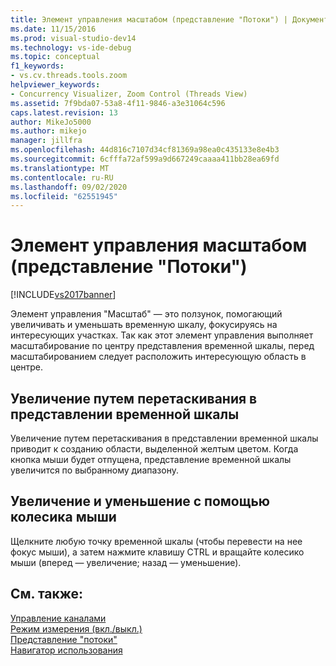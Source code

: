 ```yaml
---
title: Элемент управления масштабом (представление "Потоки") | Документы Майкрософт
ms.date: 11/15/2016
ms.prod: visual-studio-dev14
ms.technology: vs-ide-debug
ms.topic: conceptual
f1_keywords:
- vs.cv.threads.tools.zoom
helpviewer_keywords:
- Concurrency Visualizer, Zoom Control (Threads View)
ms.assetid: 7f9bda07-53a8-4f11-9846-a3e31064c596
caps.latest.revision: 13
author: MikeJo5000
ms.author: mikejo
manager: jillfra
ms.openlocfilehash: 44d816c7107d34cf81369a98ea0c435133e8e4b3
ms.sourcegitcommit: 6cfffa72af599a9d667249caaaa411bb28ea69fd
ms.translationtype: MT
ms.contentlocale: ru-RU
ms.lasthandoff: 09/02/2020
ms.locfileid: "62551945"
---
```

# <a name="zoom-control-threads-view"></a>Элемент управления масштабом (представление "Потоки")
[!INCLUDE[vs2017banner](../includes/vs2017banner.md)]

Элемент управления "Масштаб" — это ползунок, помогающий увеличивать и уменьшать временную шкалу, фокусируясь на интересующих участках. Так как этот элемент управления выполняет масштабирование по центру представления временной шкалы, перед масштабированием следует расположить интересующую область в центре.  
  
## <a name="zooming-in-by-dragging-in-the-timeline-view"></a>Увеличение путем перетаскивания в представлении временной шкалы  
 Увеличение путем перетаскивания в представлении временной шкалы приводит к созданию области, выделенной желтым цветом. Когда кнопка мыши будет отпущена, представление временной шкалы увеличится по выбранному диапазону.  
  
## <a name="zooming-in-and-out-by-using-the-mouse-wheel"></a>Увеличение и уменьшение с помощью колесика мыши  
 Щелкните любую точку временной шкалы (чтобы перевести на нее фокус мыши), а затем нажмите клавишу CTRL и вращайте колесико мыши (вперед — увеличение; назад — уменьшение).  
  
## <a name="see-also"></a>См. также:  
 [Управление каналами](../profiling/manage-channels.md)   
 [Режим измерения (вкл./выкл.)](../profiling/measure-mode-on-off.md)   
 [Представление "потоки"](../profiling/threads-view-parallel-performance.md)   
 [Навигатор использования](../profiling/utilization-navigator.md)
